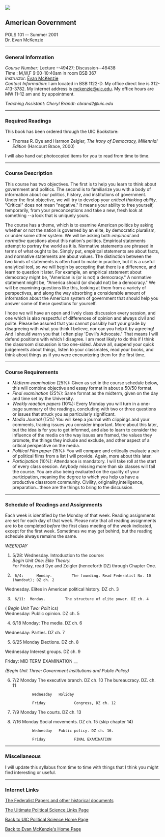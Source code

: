 ![](http://www.uic.edu/depts/pols/topheader.gif)

## American Government  
POLS 101 -- Summer 2001  
Dr. Evan McKenzie



* * *

### General Information

_Course Number:_ Lecture --49427; Discussion--49438  
_Time_ : M,W,F 9:00-10:40am in room BSB 367  
_Instructor:_ [Evan McKenzie](http://www.uic.edu/depts/pols/evanmckenzie.html)  
_Contact Information:_ I am located in BSB 1122-D. My office direct line is
312-413-3782. My internet address is
[mckenzie@uic.edu](mailto:mckenzie@uic.edu). My office hours are MW 11-12 am
and by appointment.

_Teaching Assistant:   Cheryl Brandt:  cbrand2@uic.edu_

* * *

### Required Readings

This book has been ordered through the UIC Bookstore:

  * Thomas R. Dye and Harmon Zeigler, _The Irony of Democracy, Millennial Edition_ (Harcourt Brace, 2000) 

I will also hand out photocopied items for you to read from time to time.

* * *

### Course Description

This course has two objectives. The first is to help you learn to think about
government and politics. The second is to familiarize you with a body of
information about our politics, history, and institutions of government. Under
the first objective, we will try to develop your _critical thinking ability_.
"Critical" does not mean "negative." It means your ability to free yourself,
temporarily, from your preconceptions and take a new, fresh look at something
--a look that is uniquely yours.

The course has a theme, which is to examine American politics by asking
whether or not the nation is governed by an elite, by democratic pluralism, or
under some other system. We will be asking both _empirical_ and _normative_
questions about this nation's politics. Empirical statements attempt to
portray the world as it is. Normative statements are phrased in terms of what
ought to be. Simply put, empirical statements are about facts, and normative
statements are about values. The distinction between the two kinds of
statements is often hard to make in practice, but it is a useful analytical
tool, so we will begin by accepting that there is a difference, and learn to
question it later. For example, an empirical statement about democracy might
be,  "American is (or is not) a democracy." A normative statement might be,
"America should (or should not) be a democracy." We will be examining
questions like this, looking at them from a variety of perspectives, and along
the way absorbing a considerable amount of information about the American
system of government that should help you answer some of these questions for
yourself.

I hope we will have an open and lively class discussion every session, and one
which is also respectful of differences of opinion and always civil and
polite. Please be assured that you cannot possibly hurt your grade by
disagreeing with what you think I believe, nor can you help it by agreeing!
And I should warn you that I often play 'Devil's Advocate." That means I will
defend positions with which I disagree. I am most likely to do this if I think
the classroom discussion is too one-sided. Above all, suspend your quick
judgements about things, listen to your classmates, read your books, and think
about things as if you were encountering them for the first time.

* * *

### Course Requirements

  * _Midterm examination_ (25%): Given as set in the course schedule below, this will combine objective and essay format in about a 50/50 format. 
  * _Final examination_ (25%): Same format as the midterm, given on the day and time set by the University. 
  * _Weekly reaction papers_ (10%): Every Monday you will turn in a one-page summary of the readings, concluding with two or three questions or issues that struck you as particularly significant. 
  * _Media Journal_ (15%) You will keep a journal with clippings and your comments, tracing issues you consider important. More about this later, but the idea is for you to get informed, and also to learn to consider the influence of the media on the way issues are framed, the values they promote, the things they include and exclude, and other aspect of a critical perspective on the media. 
  * _Political Film paper_ (15%): You will compare and critically evaluate a pair of political films from a list I will provide. Again, more about this later. 
  * _Participation_ (10%): Attendance is mandatory. I will take roll at the start of every class session. Anybody missing more than six classes will fail the course. You are also being evaluated on the quality of your participation, meaning the degree to which you help us have a productive classroom community. Civility, originality,intelligence, preparation...these are the things to bring to the discussion. 

* * *

### Schedule of Readings and Assignments

Each week is identified by the Monday of that week.  Reading assignments are
set for each day of that week. Please note that all reading assignments are to
be completed _before_ the first class meeting of the week indicated, except
for the first week. Sometimes we may get behind, but the reading schedule
always remains the same.

_WEEK/DAY_

  1. 5/28:  Wednesday. Introduction to the course:   
_Begin Unit One: Elite Theory._  
 For Friday, read Dye and Zeigler (henceforth DZ) through Chapter One.

2.      6/4:      Monday.         The founding. Read Federalist No. 10 (handout); DZ ch. 2

Wednesday.  Elites in American political history. DZ ch. 3

3.      6/11:  Monday.         The structure of elite power. DZ ch. 4

  
( _Begin Unit Two: Polit_ ics)  
                  Wednesday:  Public opinion. DZ ch. 5 

4.   6/18    Monday:         The media. DZ ch. 6

Wednesday:  Parties. DZ ch. 7

5.   6/25    Monday          Elections. DZ ch. 8

Wednesday   Interest groups. DZ ch. 9

Friday:            MID TERM EXAMINATION __

_(Begin Unit Three: Government Institutions and Public Policy)_

6.   7/2       Monday          The executive branch. DZ ch. 10     The bureaucracy.  DZ. ch. 11

                  Wednesday   Holiday 

                  Friday             Congress, DZ ch. 12  
  
7.   7/9       Monday          The courts.  DZ ch. 13

8.   7/16    Monday          Social movements. DZ ch. 15 (skip chapter 14)

                  Wednesday   Public policy. DZ ch. 16.

                  Friday             FINAL EXAMINATION

* * *

### Miscellaneous

I will update this syllabus from time to time with things that I think you
might find interesting or useful.

* * *

### Internet Links

[The Federalist Papers and other historical
documents](http://www.mcs.net/~knautzr/fed/fedpaper.html)

[The Ultimate Political Science Links
Page](http://www.rvc.cc.il.us/faclink/pruckman/PSLinks.htm)

[Back to UIC Political Science Home Page](http://www.uic.edu/depts/pols)

[Back to Evan McKenzie's Home Page](http://www.uic.edu/~mckenzie)

